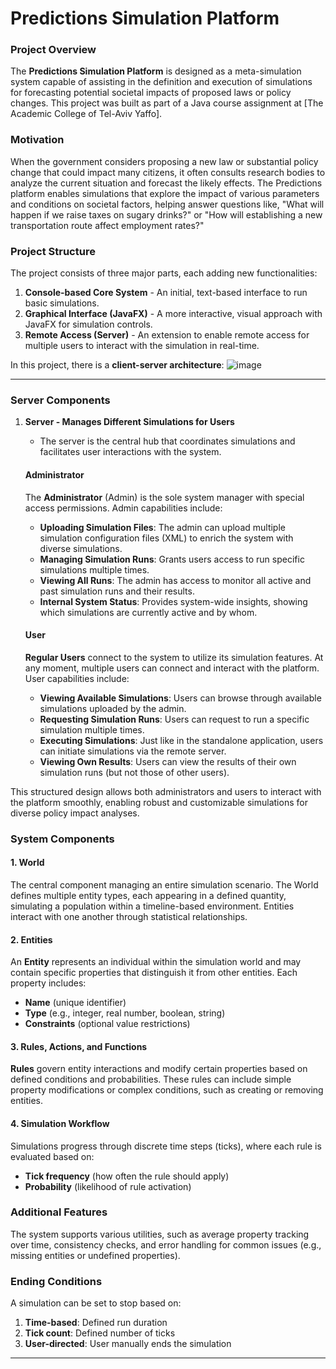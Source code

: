 # Predictions Simulation Platform

### Project Overview
The **Predictions Simulation Platform** is designed as a meta-simulation system capable of assisting in the definition and execution of simulations for forecasting potential societal impacts of proposed laws or policy changes. This project was built as part of a Java course assignment at [The Academic College of Tel-Aviv Yaffo].

### Motivation
When the government considers proposing a new law or substantial policy change that could impact many citizens, it often consults research bodies to analyze the current situation and forecast the likely effects. The Predictions platform enables simulations that explore the impact of various parameters and conditions on societal factors, helping answer questions like, "What will happen if we raise taxes on sugary drinks?" or "How will establishing a new transportation route affect employment rates?"

### Project Structure
The project consists of three major parts, each adding new functionalities:
1. **Console-based Core System** - An initial, text-based interface to run basic simulations.
2. **Graphical Interface (JavaFX)** - A more interactive, visual approach with JavaFX for simulation controls.
3. **Remote Access (Server)** - An extension to enable remote access for multiple users to interact with the simulation in real-time.

In this project, there is a **client-server architecture**:
![image](https://github.com/user-attachments/assets/388a4754-b8e3-488f-a003-33db0e1714ed)

---

### Server Components

1. **Server - Manages Different Simulations for Users**
   - The server is the central hub that coordinates simulations and facilitates user interactions with the system.

   #### Administrator
   The **Administrator** (Admin) is the sole system manager with special access permissions. Admin capabilities include:
   - **Uploading Simulation Files**: The admin can upload multiple simulation configuration files (XML) to enrich the system with diverse simulations.
   - **Managing Simulation Runs**: Grants users access to run specific simulations multiple times.
   - **Viewing All Runs**: The admin has access to monitor all active and past simulation runs and their results.
   - **Internal System Status**: Provides system-wide insights, showing which simulations are currently active and by whom.

   #### User
   **Regular Users** connect to the system to utilize its simulation features. At any moment, multiple users can connect and interact with the platform. User capabilities include:
   - **Viewing Available Simulations**: Users can browse through available simulations uploaded by the admin.
   - **Requesting Simulation Runs**: Users can request to run a specific simulation multiple times.
   - **Executing Simulations**: Just like in the standalone application, users can initiate simulations via the remote server.
   - **Viewing Own Results**: Users can view the results of their own simulation runs (but not those of other users).

This structured design allows both administrators and users to interact with the platform smoothly, enabling robust and customizable simulations for diverse policy impact analyses.


### System Components

#### 1. World
The central component managing an entire simulation scenario. The World defines multiple entity types, each appearing in a defined quantity, simulating a population within a timeline-based environment. Entities interact with one another through statistical relationships.

#### 2. Entities
An **Entity** represents an individual within the simulation world and may contain specific properties that distinguish it from other entities. Each property includes:
- **Name** (unique identifier)
- **Type** (e.g., integer, real number, boolean, string)
- **Constraints** (optional value restrictions)

#### 3. Rules, Actions, and Functions
**Rules** govern entity interactions and modify certain properties based on defined conditions and probabilities. These rules can include simple property modifications or complex conditions, such as creating or removing entities.

#### 4. Simulation Workflow
Simulations progress through discrete time steps (ticks), where each rule is evaluated based on:
- **Tick frequency** (how often the rule should apply)
- **Probability** (likelihood of rule activation)

### Additional Features
The system supports various utilities, such as average property tracking over time, consistency checks, and error handling for common issues (e.g., missing entities or undefined properties).

### Ending Conditions
A simulation can be set to stop based on:
1. **Time-based**: Defined run duration
2. **Tick count**: Defined number of ticks
3. **User-directed**: User manually ends the simulation

---
